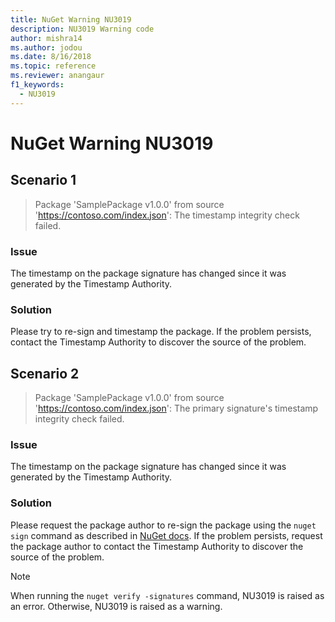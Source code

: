 ```yaml
---
title: NuGet Warning NU3019
description: NU3019 Warning code
author: mishra14
ms.author: jodou
ms.date: 8/16/2018
ms.topic: reference
ms.reviewer: anangaur
f1_keywords: 
  - NU3019
---
```


# NuGet Warning NU3019

## Scenario 1

> Package 'SamplePackage v1.0.0' from source 'https://contoso.com/index.json': The timestamp integrity check failed.

### Issue

The timestamp on the package signature has changed since it was generated by the Timestamp Authority.


### Solution

Please try to re-sign and timestamp the package. If the problem persists, contact the Timestamp Authority to discover the source of the problem.



## Scenario 2

> Package 'SamplePackage v1.0.0' from source 'https://contoso.com/index.json': The primary signature's timestamp integrity check failed.

### Issue

The timestamp on the package signature has changed since it was generated by the Timestamp Authority.


### Solution

Please request the package author to re-sign the package using the `nuget sign` command as described in [NuGet docs](../../create-packages/sign-a-package.md). If the problem persists, request the package author to contact the Timestamp Authority to discover the source of the problem.


> [!Note]
> When running the `nuget verify -signatures` command, NU3019 is raised as an error. Otherwise, NU3019 is raised as a warning.
